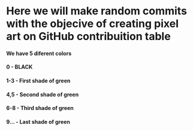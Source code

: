 # Here we will make random commits with the objecive of creating pixel art on GitHub contribuition table

#### We have 5 diferent colors
#### 0 - BLACK
#### 1-3 - First shade of green
#### 4,5 - Second shade of green
#### 6-8 - Third shade of green
#### 9... - Last shade of green
